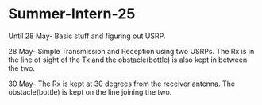 # Summer-Intern-25
Until 28 May- Basic stuff and figuring out USRP.

28 May- Simple Transmission and Reception using two USRPs. The Rx is in the line of sight of the Tx and the obstacle(bottle) is also kept in between the two.

30 May- The Rx is kept at 30 degrees from the receiver antenna. The obstacle(bottle) is kept on the line joining the two.
